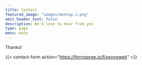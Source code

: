 ```yaml
---
title: Contact
featured_image: "images/meetup.1.png"
omit_header_text: false
description: We'd love to hear from you
type: page
menu: main
---
```


Thanks!

{{< contact-form action="https://formspree.io/f/xgvoggwk" >}}

